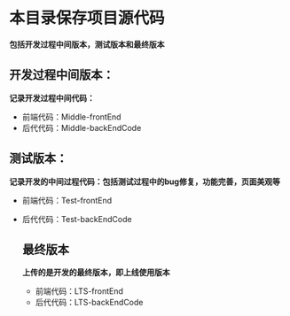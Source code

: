 # 本目录保存项目源代码
**包括开发过程中间版本，测试版本和最终版本**
## 开发过程中间版本：
**记录开发过程中间代码：**
* 前端代码：Middle-frontEnd
* 后代代码：Middle-backEndCode

## 测试版本：
**记录开发的中间过程代码：包括测试过程中的bug修复，功能完善，页面美观等**
* 前端代码：Test-frontEnd
* 后代代码：Test-backEndCode

  ## 最终版本
  **上传的是开发的最终版本，即上线使用版本**
  * 前端代码：LTS-frontEnd
  * 后代代码：LTS-backEndCode
  
